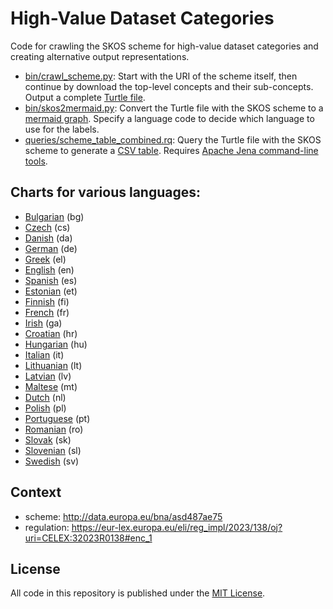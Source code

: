 # High-Value Dataset Categories

Code for crawling the SKOS scheme for high-value dataset categories and creating alternative output representations.

- [bin/crawl_scheme.py](bin/crawl_scheme.py): Start with the URI of the scheme itself, then continue by download the top-level concepts and their sub-concepts. Output a complete [Turtle file](data/hvd_scheme.ttl).
- [bin/skos2mermaid.py](bin/skos2mermaid.py): Convert the Turtle file with the SKOS scheme to a [mermaid graph](charts). Specify a language code to decide which language to use for the labels.
- [queries/scheme_table_combined.rq](queries/scheme_table_combined.rq): Query the Turtle file with the SKOS scheme to generate a [CSV table](data/hvd_scheme.csv). Requires [Apache Jena command-line tools](https://jena.apache.org/documentation/tools/).

## Charts for various languages:

* [Bulgarian](charts/hvd_scheme_bg.md) (bg)
* [Czech](charts/hvd_scheme_cs.md) (cs)
* [Danish](charts/hvd_scheme_da.md) (da)
* [German](charts/hvd_scheme_de.md) (de)
* [Greek](charts/hvd_scheme_el.md) (el)
* [English](charts/hvd_scheme_en.md) (en)
* [Spanish](charts/hvd_scheme_es.md) (es)
* [Estonian](charts/hvd_scheme_et.md) (et)
* [Finnish](charts/hvd_scheme_fi.md) (fi)
* [French](charts/hvd_scheme_fr.md) (fr)
* [Irish](charts/hvd_scheme_ga.md) (ga)
* [Croatian](charts/hvd_scheme_hr.md) (hr)
* [Hungarian](charts/hvd_scheme_hu.md) (hu)
* [Italian](charts/hvd_scheme_it.md) (it)
* [Lithuanian](charts/hvd_scheme_lt.md) (lt)
* [Latvian](charts/hvd_scheme_lv.md) (lv)
* [Maltese](charts/hvd_scheme_mt.md) (mt)
* [Dutch](charts/hvd_scheme_nl.md) (nl)
* [Polish](charts/hvd_scheme_pl.md) (pl)
* [Portuguese](charts/hvd_scheme_pt.md) (pt)
* [Romanian](charts/hvd_scheme_ro.md) (ro)
* [Slovak](charts/hvd_scheme_sk.md) (sk)
* [Slovenian](charts/hvd_scheme_sl.md) (sl)
* [Swedish](charts/hvd_scheme_sv.md) (sv)

## Context

* scheme: http://data.europa.eu/bna/asd487ae75
* regulation: https://eur-lex.europa.eu/eli/reg_impl/2023/138/oj?uri=CELEX:32023R0138#enc_1

## License

All code in this repository is published under the [MIT License](License).

